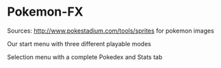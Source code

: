 # Pokemon-FX
Sources:
http://www.pokestadium.com/tools/sprites for pokemon images

Our start menu with three different playable modes


Selection menu with a complete Pokedex and Stats tab






















